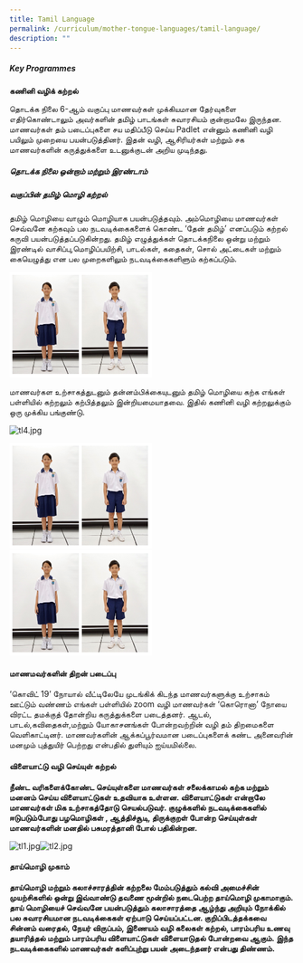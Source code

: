 ```yaml
---
title: Tamil Language
permalink: /curriculum/mother-tongue-languages/tamil-language/
description: ""
---
```

##### Key Programmes

**கணினி வழிக் கற்றல்**

தொடக்க நிலை 6-ஆம் வகுப்பு மாணவர்கள் முக்கியமான தேர்வுகளை எதிர்கொண்டாலும் அவர்களின் தமிழ் பாடங்கள் சுவாரசியம் குன்றாமலே இருந்தன. மாணவர்கள் தம் படைப்புகளை சய மதிப்பீடு செய்ய Padlet என்னும் கணினி வழி பயிலும் முறையை பயன்படுத்தினர். இதன் வழி, ஆசிரியர்கள் மற்றும் சக மாணவர்களின் கருத்துக்களை உடனுக்குடன் அறிய முடிந்தது.

  

##### தொடக்க நிலை ஒன்றாம் மற்றும் இரண்டாம்  
##### வகுப்பின் தமிழ் மொழி கற்றல்

  

தமிழ் மொழியை வாழும் மொழியாக பயன்படுத்தவும். அம்மொழியை மாணவர்கள் செவ்வனே கற்கவும் பல நடவடிக்கைகளைக் கொண்ட ‘தேன் தமிழ்’ எனப்படும் கற்றல் கருவி பயன்படுத்தப்படுகின்றது. தமிழ் எழுத்துக்கள் தொடக்கநிலை ஒன்று மற்றும் இரண்டில் வாசிப்பு,மொழிப்பயிற்சி, பாடல்கள், கதைகள், சொல் அட்டைகள் மற்றும் கையெழுத்து என பல முறைகளிலும் நடவடிக்கைகளிளும் கற்கப்படும்.

<style>  
img {  
  display: block;  
  margin-left: auto;  
  margin-right: auto;  
}  
</style>  
<body><img src="/images/school%20uniform.jpg" alt="School Uniform" style="width:50%;">  
  
</body>

மாணவர்கள உற்சாகத்துடனும் தன்னம்பிக்கையுடனும் தமிழ் மொழியை கற்க எங்கள் பள்ளியில் கற்றலும் கற்பித்தலும் இன்றியமையாதவை. இதில் கணினி வழி கற்றலுக்கும் ஒரு முக்கிய பங்குண்டு.   

  

![tl4.jpg](https://bedokgreenpri.moe.edu.sg/qql/slot/u204/Departments/MT%20Language%20n%20CME/tl4.jpg)

<style>  
img {  
  display: block;  
  margin-left: auto;  
  margin-right: auto;  
}  
</style>  
<body><img src="/images/school%20uniform.jpg" alt="School Uniform" style="width:50%;">  
  
</body>

<style>  
img {  
  display: block;  
  margin-left: auto;  
  margin-right: auto;  
}  
</style>  
<body><img src="/images/school%20uniform.jpg" alt="School Uniform" style="width:50%;">  
  
</body>

  

#### மாணமவர்களின் திறன் படைப்பு

  

‘கொவிட் 19’ நோயால் வீட்டிலேயே முடங்கிக் கிடந்த மாணவர்களுக்கு உற்சாகம் ஊட்டும் வண்ணம் எங்கள் பள்ளியில் zoom வழி மாணவர்கள் ‘கொரொனா’ நோயை விரட்ட தமக்குத் தோன்றிய கருத்துக்களை படைத்தனர். ஆடல், பாடல்,கவிதைகள்,மற்றும் யோகாசனங்கள் போன்றவற்றின் வழி தம் திறமைகளை வெளிகாட்டினர். மாணவர்களின் ஆக்கப்பூர்வமான படைப்புகளைக் கண்ட அனைவரின் மனமும் புத்துயிர் பெற்றது என்பதில் துளியும் ஐய்யமில்லை. 

  

#### விளையாட்டு வழி செய்யுள் கற்றல்

**நீண்ட வரிகளைக்கோண்ட செய்யுள்களை மாணவர்கள் சலைக்காமல் கற்க மற்றும் மனனம் செய்ய விளையாட்டுகள் உதவியாக உள்ளன. விளையாட்டுகள் என்றாலே மாணவர்கள் மிக உற்சாகத்தோடு செயல்படுவர். குழுக்களில் நடவடிக்கைகளில் ஈடுபடும்போது பழமொழிகள் , ஆத்திச்சூடி, திருக்குறள் போன்ற செய்யுள்கள் மாணவர்களின் மனதில் பசுமரத்தானி போல் பதிகின்றன.**  

![tl1.jpg](https://bedokgreenpri.moe.edu.sg/qql/slot/u204/Departments/MT%20Language%20n%20CME/tl1.jpg)![tl2.jpg](https://bedokgreenpri.moe.edu.sg/qql/slot/u204/Departments/MT%20Language%20n%20CME/tl2.jpg)

#### 

#### 

#### 

#### 

#### 

#### 

#### 

#### 

#### 

#### 

#### 

#### 

#### 

#### 

#### 

#### **தாய்மொழி முகாம்**

**தாய்மொழி மற்றும் கலாச்சாரத்தின் கற்றலை மேம்படுத்தும் கல்வி அமைச்சின் முயற்சிகளில் ஒன்று இவ்வாண்டு தவணை மூன்றில் நடைபெற்ற தாய்மொழி முகாமாகும். தாய் மொழியைச் செவ்வனே பயன்படுத்தும் கலாசாரத்தை ஆழ்ந்து அறியும் நோக்கில் பல சுவாரசியமான நடவடிக்கைகள் ஏற்பாடு செய்யப்பட்டன. குறிப்பிடத்தக்கவை சின்னம் வரைதல், நேயர் விருப்பம், இணையம் வழி கலைகள் கற்றல், பாரம்பரிய உணவு தயாரித்தல் மற்றும் பாரம்பரிய விளையாட்டுகள் விளையாடுதல் போன்றவை ஆகும். இந்த நடவடிக்கைகளில் மாணவர்கள் களிப்புற்று பயன் அடைந்தனர் என்பது திண்ணம்.**